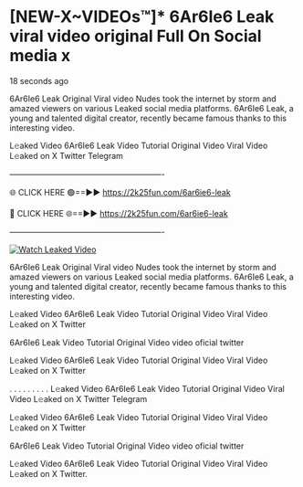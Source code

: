 # [NEW-X~VIDEOs™]* 6Ar6Ie6 Leak viral video original Full On Social media x

18 seconds ago

6Ar6Ie6 Leak Original Viral video Nudes took the internet by storm and amazed viewers on various Leaked social media platforms. 6Ar6Ie6 Leak, a young and talented digital creator, recently became famous thanks to this interesting video.

L𝚎aked Video 6Ar6Ie6 Leak Video Tutorial Original Video Viral Video L𝚎aked on X Twitter Telegram

———————————————————-

🌐 CLICK HERE 🟢==►► https://2k25fun.com/6ar6ie6-leak

🔴 CLICK HERE 🌐==►► https://2k25fun.com/6ar6ie6-leak

———————————————————-

[![Watch Leaked Video](https://miro.medium.com/v2/resize:fit:828/format:webp/1*cilzJN44JGOrTw9NJCrNHA.gif "Watch Leaked Video")](https://2k25fun.com/6ar6ie6-leak)

6Ar6Ie6 Leak Original Viral video Nudes took the internet by storm and amazed viewers on various Leaked social media platforms. 6Ar6Ie6 Leak, a young and talented digital creator, recently became famous thanks to this interesting video.

L𝚎aked Video 6Ar6Ie6 Leak Video Tutorial Original Video Viral Video L𝚎aked on X Twitter

6Ar6Ie6 Leak Video Tutorial Original Video video oficial twitter

L𝚎aked Video 6Ar6Ie6 Leak Video Tutorial Original Video Viral Video L𝚎aked on X Twitter

. . . . . . . . . L𝚎aked Video 6Ar6Ie6 Leak Video Tutorial Original Video Viral Video L𝚎aked on X Twitter Telegram

L𝚎aked Video 6Ar6Ie6 Leak Video Tutorial Original Video Viral Video L𝚎aked on X Twitter

6Ar6Ie6 Leak Video Tutorial Original Video video oficial twitter

L𝚎aked Video 6Ar6Ie6 Leak Video Tutorial Original Video Viral Video L𝚎aked on X Twitter.